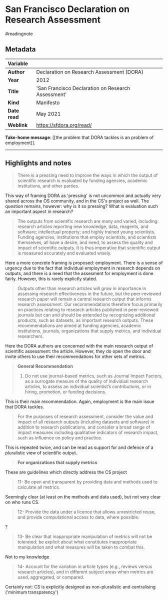 # San Francisco Declaration on Research Assessment
#readingnote 

## Metadata

|   Variable     |  | 
|:--------------|:-----------|
| **Author**			| Declaration on Research Assessment (DORA)     | 
| **Year**				| 		2012	 | 
| **Title**				| 	'San Francisco Declaration on Research Assessment'		 | 
| **Kind**				| Manifesto	 | 
| **Date read**				| 	May 2021	 | 
| **Weblink**				| 	https://sfdora.org/read/		 | 

**Take-home message**: [[the problem that DORA tackles is an problem of employment]].



---

## Highlights and notes



 > There is a pressing need to improve the ways in which the output of scientific research is evaluated by funding agencies, academic institutions, and other parties.

This way of framing DORA as 'pressing' is not uncommon and actually very shared across the OS community, and in the CS's project as well. The question remains, however: why is it so pressing? What is evaluation such an important aspect in research?
 
 > The outputs from scientific research are many and varied, including: research articles reporting new knowledge, data, reagents, and software; intellectual property; and highly trained young scientists. Funding agencies, institutions that employ scientists, and scientists themselves, all have a desire, and need, to assess the quality and impact of scientific outputs. It is thus imperative that scientific output is measured accurately and evaluated wisely.
 
Here a more concrete framing is proposed: employment. There is a sense of urgency due to the fact that individual employment in research depends on outputs, and there is a need that the assesment for employment is done fairly. However, this is rarely explictly stated. 
 
 > Outputs other than research articles will grow in importance in assessing research effectiveness in the future, but the peer-reviewed research paper will remain a central research output that informs research assessment. Our recommendations therefore focus primarily on practices relating to research articles published in peer-reviewed journals but can and should be extended by recognizing additional products, such as datasets, as important research outputs. These recommendations are aimed at funding agencies, academic institutions, journals, organizations that supply metrics, and individual researchers.

Here the DORA authors are concerned with the main research output of scientific assessment: the article. However, they do open the door and invite others to use their recommendations for other sets of metrics. 
 
 > **General Recommendation**
 >  1. Do not use journal-based metrics, such as Journal Impact Factors, as a surrogate measure of the quality of individual research articles, to assess an individual scientist’s contributions, or in hiring, promotion, or funding decisions.

This is their main recommendation. Again, employment is the main issue that DORA tackles. 

>  For the purposes of research assessment, consider the value and impact of all research outputs (including datasets and software) in addition to research publications, and consider a broad range of impact measures including qualitative indicators of research impact, such as influence on policy and practice.
 
 This is repeated twice, and can be read as support for and defence of a pluralistic view of scientific output. 

>  **For organizations that supply metrics**

These are guidelines which directly address the CS project
 >  11- Be open and transparent by providing data and methods used to calculate all metrics.

Seemingly clear (at least on the methods and data used), but not very clear on who runs CS.

 > 12- Provide the data under a licence that allows unrestricted reuse, and provide computational access to data, where possible.
 
 ?
 
 > 13- Be clear that inappropriate manipulation of metrics will not be tolerated; be explicit about what constitutes inappropriate manipulation and what measures will be taken to combat this.

Not to my knowledge

>  14- Account for the variation in article types (e.g., reviews versus research articles), and in different subject areas when metrics are used, aggregated, or compared.

Certainly not: CS is explicitly designed as non-pluralistic and centralising ('minimum transparency')

